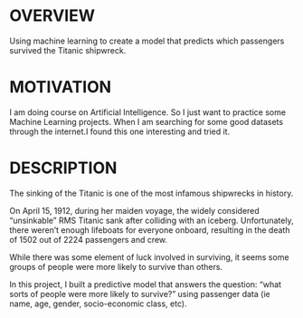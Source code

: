 # OVERVIEW

Using machine learning to create a model that predicts which passengers survived the Titanic shipwreck.


# MOTIVATION

I am doing course on Artificial Intelligence. So I just want to practice some Machine Learning projects. When I am searching for some good datasets through the internet.I found this one interesting and tried it.


# DESCRIPTION 

The sinking of the Titanic is one of the most infamous shipwrecks in history.

On April 15, 1912, during her maiden voyage, the widely considered “unsinkable” RMS Titanic sank after colliding with an iceberg. Unfortunately, there weren’t enough lifeboats for everyone onboard, resulting in the death of 1502 out of 2224 passengers and crew.

While there was some element of luck involved in surviving, it seems some groups of people were more likely to survive than others.

In this project, I built a predictive model that answers the question: “what sorts of people were more likely to survive?” using passenger data (ie name, age, gender, socio-economic class, etc).


